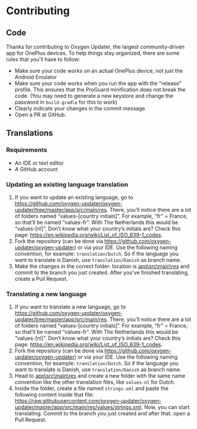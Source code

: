 # Contributing

## Code

Thanks for contributing to Oxygen Updater, the largest community-driven app for OnePlus devices.
To help things stay organized, there are some rules that you'll have to follow:

- Make sure your code works on an actual OnePlus device, not just the Android Emulator
- Make sure your code works when you run the app with the "release" profile. This ensures that the ProGuard minification does not break the code.
(You may need to generate a new keystore and change the password in `build.gradle` for this to work)
- Clearly indicate your changes in the commit message
- Open a PR at GitHub.

## Translations

### Requirements

- An IDE or text editor
- A GitHub account

### Updating an existing language translation

1. If you want to update an existing language, go to <https://github.com/oxygen-updater/oxygen-updater/tree/master/app/src/main/res>. There, you’ll notice there are a lot of folders named “values-[country initials]”. For example, “fr” = France, so that’ll be named “values-fr”. With The Netherlands this would be “values-[nl]”. Don’t know what your country’s initials are? Check this page: <https://en.wikipedia.org/wiki/List_of_ISO_639-1_codes>.
2. Fork the repository (can be done via <https://github.com/oxygen-updater/oxygen-updater>) or via your IDE. Use the following naming convention, for example: `translation/Dutch`. So if the language you want to translate is Danish, use `translation/Danish` as branch name.
3. Make the changes in the correct folder: location is [app\src\main\res](app\src\main\res) and commit to the branch you just created. After you've finished translating, create a Pull Request.

### Translating a new language

1. If you want to translate a new language, go to <https://github.com/oxygen-updater/oxygen-updater/tree/master/app/src/main/res>. There, you’ll notice there are a lot of folders named “values-[country initials]”. For example, “fr” = France, so that’ll be named “values-fr”. With The Netherlands this would be “values-[nl]”. Don’t know what your country’s initials are? Check this page: <https://en.wikipedia.org/wiki/List_of_ISO_639-1_codes>.
2. Fork the repository (can be done via <https://github.com/oxygen-updater/oxygen-updater>) or via your IDE. Use the following naming convention, for example: `translation/Dutch`. So if the language you want to translate is Danish, use `translation/Danish` as branch name.
3. Head to [app\src\main\res](app\src\main\res) and create a new folder with the same name convention like the other translation files, like `values-nl` for Dutch.
4. Inside the folder, create a file named `strings.xml` and paste the following content inside that file: <https://raw.githubusercontent.com/oxygen-updater/oxygen-updater/master/app/src/main/res/values/strings.xml>. Now, you can start translating. Commit to the branch you just created and after that, open a Pull Request.

